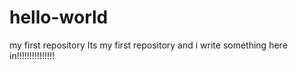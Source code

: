 # hello-world
my first repository
Its my first repository and i write something here in!!!!!!!!!!!!!!!
